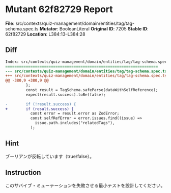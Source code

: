 # Mutant 62f82729 Report

**File**: src/contexts/quiz-management/domain/entities/tag/tag-schema.spec.ts
**Mutator**: BooleanLiteral
**Original ID**: 7205
**Stable ID**: 62f82729
**Location**: L384:13–L384:28

## Diff

```diff
Index: src/contexts/quiz-management/domain/entities/tag/tag-schema.spec.ts
===================================================================
--- src/contexts/quiz-management/domain/entities/tag/tag-schema.spec.ts	original
+++ src/contexts/quiz-management/domain/entities/tag/tag-schema.spec.ts	mutated #7205
@@ -380,9 +380,9 @@
         };
         const result = TagSchema.safeParse(dataWithSelfReference);
         expect(result.success).toBe(false);
 
-        if (!result.success) {
+        if (result.success) {
           const error = result.error as ZodError;
           const selfRefError = error.issues.find((issue) =>
             issue.path.includes("relatedTags"),
           );
```

## Hint

ブーリアンが反転しています（true/false）。

## Instruction

このサバイブ・ミューテーションを失敗させる最小テストを設計してください。
